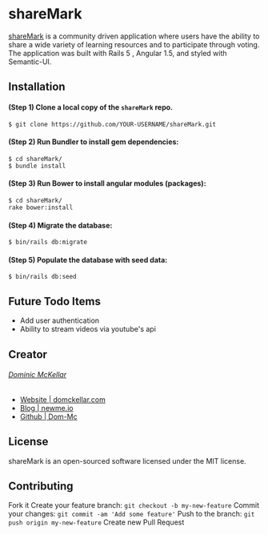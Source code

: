 # shareMark

[shareMark](https://dom-mckellar-sharemark.herokuapp.com/) is a community driven application where users have the ability to share a wide variety of learning resources and to participate through voting. The application was built with Rails 5 , Angular 1.5, and styled with Semantic-UI.

## Installation
#### (Step 1) Clone a local copy of the `shareMark` repo.
`$ git clone https://github.com/YOUR-USERNAME/shareMark.git`

#### (Step 2) Run Bundler to install gem dependencies:
```
$ cd shareMark/
$ bundle install
```

#### (Step 3) Run Bower to install angular modules (packages):
```
$ cd shareMark/
rake bower:install
```

#### (Step 4) Migrate the database:
`$ bin/rails db:migrate`

#### (Step 5) Populate the database with seed data:
`$ bin/rails db:seed`

## Future Todo Items
- Add user authentication
- Ability to stream videos via youtube's api

## Creator
###### [Dominic McKellar](https://twitter.com/_dom_mc)
* [Website | domckellar.com](http://domckellar.com/)
* [Blog | newme.io](http://newme.io/)
* [Github | Dom-Mc](https://github.com/Dom-Mc)

## License

shareMark is an open-sourced software licensed under the MIT license.

## Contributing
Fork it
Create your feature branch: `git checkout -b my-new-feature`
Commit your changes: `git commit -am 'Add some feature'`
Push to the branch: `git push origin my-new-feature`
Create new Pull Request
